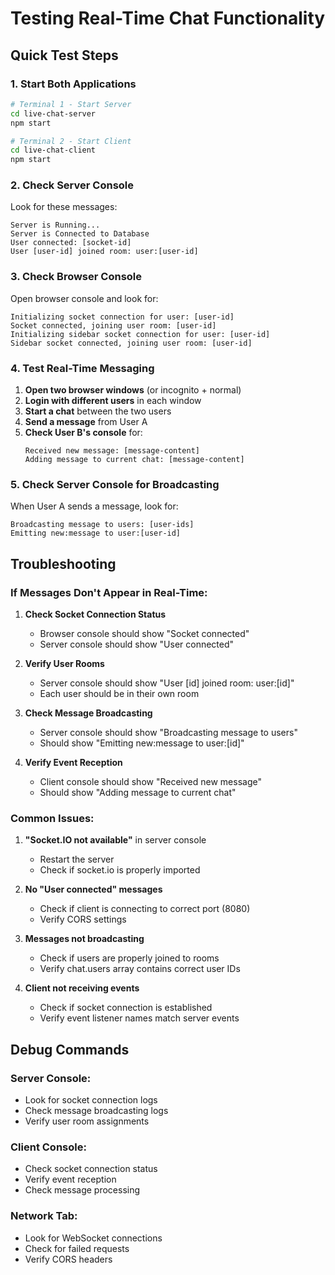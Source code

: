 # Testing Real-Time Chat Functionality

## Quick Test Steps

### 1. Start Both Applications
```bash
# Terminal 1 - Start Server
cd live-chat-server
npm start

# Terminal 2 - Start Client  
cd live-chat-client
npm start
```

### 2. Check Server Console
Look for these messages:
```
Server is Running...
Server is Connected to Database
User connected: [socket-id]
User [user-id] joined room: user:[user-id]
```

### 3. Check Browser Console
Open browser console and look for:
```
Initializing socket connection for user: [user-id]
Socket connected, joining user room: [user-id]
Initializing sidebar socket connection for user: [user-id]
Sidebar socket connected, joining user room: [user-id]
```

### 4. Test Real-Time Messaging
1. **Open two browser windows** (or incognito + normal)
2. **Login with different users** in each window
3. **Start a chat** between the two users
4. **Send a message** from User A
5. **Check User B's console** for:
   ```
   Received new message: [message-content]
   Adding message to current chat: [message-content]
   ```

### 5. Check Server Console for Broadcasting
When User A sends a message, look for:
```
Broadcasting message to users: [user-ids]
Emitting new:message to user:[user-id]
```

## Troubleshooting

### If Messages Don't Appear in Real-Time:

1. **Check Socket Connection Status**
   - Browser console should show "Socket connected"
   - Server console should show "User connected"

2. **Verify User Rooms**
   - Server console should show "User [id] joined room: user:[id]"
   - Each user should be in their own room

3. **Check Message Broadcasting**
   - Server console should show "Broadcasting message to users"
   - Should show "Emitting new:message to user:[id]"

4. **Verify Event Reception**
   - Client console should show "Received new message"
   - Should show "Adding message to current chat"

### Common Issues:

1. **"Socket.IO not available"** in server console
   - Restart the server
   - Check if socket.io is properly imported

2. **No "User connected" messages**
   - Check if client is connecting to correct port (8080)
   - Verify CORS settings

3. **Messages not broadcasting**
   - Check if users are properly joined to rooms
   - Verify chat.users array contains correct user IDs

4. **Client not receiving events**
   - Check if socket connection is established
   - Verify event listener names match server events

## Debug Commands

### Server Console:
- Look for socket connection logs
- Check message broadcasting logs
- Verify user room assignments

### Client Console:
- Check socket connection status
- Verify event reception
- Check message processing

### Network Tab:
- Look for WebSocket connections
- Check for failed requests
- Verify CORS headers
